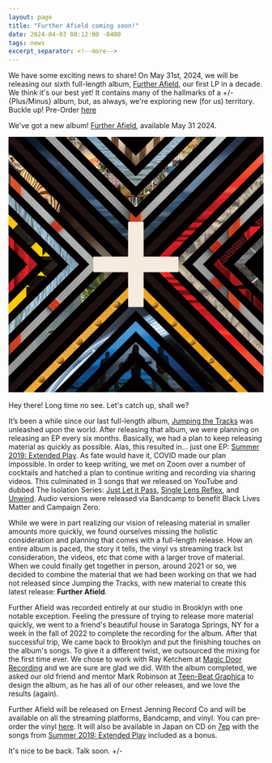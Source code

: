```yaml
---
layout: page
title: "Further Afield coming soon!"
date: 2024-04-03 08:12:00 -0400
tags: news
excerpt_separator: <!--more-->
---
```


We have some exciting news to share! On May 31st, 2024, we will be releasing our
sixth full-length album, [Further Afield](/further-afield/), our first LP in a decade. We think it's 
our best yet! It contains many of the hallmarks of a +/- {Plus/Minus} album, but, as always,
we're exploring new (for us) territory. Buckle up!
Pre-Order [here](https://ernestjenning.limitedrun.com/products/778312)

<!--more-->

We've got a new album! [Further Afield](/further-afield/), available May 31 2024.

<div id="news-image">
    <img src="/assets/img/fa.jpg"/>
</div>

Hey there! Long time no see. Let's catch up, shall we?  

It’s been a while since our last full-length album,
[Jumping the Tracks](/jumping-the-tracks/) was unleashed upon the world. After
releasing that album, we were planning on releasing an EP every six months. Basically, 
we had a plan to keep releasing material as quickly as possible. Alas, this resulted 
in... just one EP: [Summer 2019: Extended Play](/summer-2019-ep). As fate would have it, 
COVID made our plan impossible. In order to keep writing, we met on Zoom over a number
of cocktails and hatched a plan to continue writing and recording via sharing videos.
This culminated in 3 songs that we released on YouTube and dubbed The Isolation Series:
[Just Let it Pass](https://youtu.be/P_5gNopfRT4), [Single Lens Reflex](https://youtu.be/IEitz9cUWHQ), 
and [Unwind](https://youtu.be/Rb434w3SCnA). Audio versions were released via Bandcamp
to benefit Black Lives Matter and Campaign Zero.  

While we were in part realizing our vision of releasing material in smaller
amounts more quickly, we found ourselves missing the holistic consideration and
planning that comes with a full-length release. How an entire album is paced,
the story it tells, the vinyl vs streaming track list consideration, the videos,
etc that come with a larger trove of material. When we could finally get
together in person, around 2021 or so, we decided to combine the material that
we had been working on that we had not released since Jumping the Tracks, with
new material to create this latest release: **Further Afield**.

Further Afield was recorded entirely at our studio in Brooklyn with one notable
exception. Feeling the pressure of trying to release more material quickly, we
went to a friend's beautiful house in Saratoga Springs, NY for a week in the
fall of 2022 to complete the recording for the album. After that successful
trip, We came back to Brooklyn and put the finishing touches on the album's
songs. To give it a different twist, we outsourced the mixing for the first time ever. 
We chose to work with Ray Ketchem at [Magic Door Recording](https://www.magicdoorrecording.com/)
and we are sure are glad we did. With the album completed, we asked our old friend and
mentor Mark Robinson at [Teen-Beat Graphica](https://mmarkk.com/) to design the album, as he has all of
our other releases, and we love the results (again).

Further Afield will be released on Ernest Jenning Record Co and will be available on all
the streaming platforms, Bandcamp, and vinyl. You can pre-order the vinyl
[here](https://ernestjenning.limitedrun.com/products/778312).  It will also be available in Japan on CD on [7ep](http://7ep.net/)
with the songs from [Summer 2019: Extended Play](/summer-2019-ep/) included as a
bonus.  

It's nice to be back.  Talk soon.
+/-
